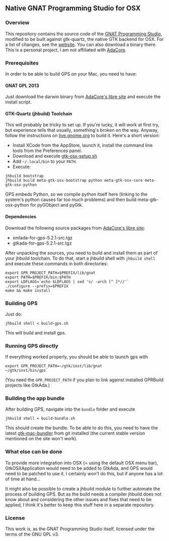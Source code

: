 ## Native GNAT Programming Studio for OSX

### Overview

This repository contains the source code of the [GNAT Programming Studio][1], modified to be
built against gtk-quartz, the native GTK backend for OSX. For a list of changes, see the
[website][7]. You can also download a binary there. This is a personal project,
I am not affiliated with [AdaCore][2].

### Prerequisites

In order to be able to build GPS on your Mac, you need to have:

#### GNAT GPL 2013

Just download the darwin binary from [AdaCore's libre site][3] and execute the install script.

#### GTK-Quartz (jhbuild) Toolchain

This will probably be tricky to set up. If you're lucky, it will work at first try, but experience
tells that usually, something's broken on the way. Anyway, follow the instructions on
[live.gnome.org][4] to build it. Here's a short version:

 * Install XCode from the AppStore, launch it, install the command line tools from the
   Preferences panel.
 * Download and execute [gtk-osx-setup.sh][5]
 * Add `~/.local/bin` to your `PATH`.
 * Execute:

<!-- ends the markdown list -->

    jhbuild bootstrap
    jhbuild build meta-gtk-osx-bootstrap python meta-gtk-osx-core meta-gtk-osx-python

GPS embeds Python, so we compile python itself here (linking to the system's python causes far
too much problems) and then build meta-gtk-osx-python for pyGObject and pyGtk.

#### Dependencies

Download the following source packages from [AdaCore's libre site][3]:

 * xmlada-for-gps-5.2.1-src.tgz
 * gtkada-for-gps-5.2.1-src.tgz

After unpacking the sources, you need to build and install them as part of your jhbuild toolchain.
To do that, start a jhbuild shell with `jhbuild shell` and execute these commands in both
directories:

    export GPR_PROJECT_PATH=$PREFIX/lib/gnat
    export PATH=$PREFIX/bin:$PATH
    export LDFLAGS=`echo $LDFLAGS | sed 's/ -arch [^ ]*//'`
    ./configure --prefix=$PREFIX
    make && make install

### Building GPS

Just do:

    jhbuild shell < build-gps.sh

This will build and install gps.

### Running GPS directly

If everything worked properly, you should be able to launch gps with

    export GPR_PROJECT_PATH=~/gtk/inst/lib/gnat
    ~/gtk/inst/bin/gps

(You need the `GPR_PROJECT_PATH` if you plan to link against installed GPRBuild
projects like GtkAda.)

### Building the app bundle

After building GPS, navigate into the `bundle` folder and execute

    jhbuild shell < build-bundle.sh

This should create the bundle. To be able to do this, you need to have the latest
[gtk-mac-bundler][6] from git installed (the current stable version mentioned on the site won't work).

### What else can be done

To provide more integration into OSX (= using the default OSX menu bar), GtkOSXApplication would need
to be added to GtkAda, and GPS would need to be patched to use it. I certainly won't do this, but if
anyone has a lot of time at hand...

It might also be possible to create a jhbuild module to further automate the process of building
GPS. But as the build needs a compiler jhbuild does not know about and considering the other issues
and fixes that need to be applied, I think it's better to keep this stuff here in a separate
repository.

### License

This work is, as the GNAT Programming Studio itself, licensed under the terms of the GNU GPL v3.


 [1]: http://libre.adacore.com/tools/gps/
 [2]: http://www.adacore.com/
 [3]: http://libre.adacore.com/
 [4]: https://live.gnome.org/GTK%2B/OSX/Building
 [5]: http://git.gnome.org/browse/gtk-osx/plain/gtk-osx-build-setup.sh
 [6]: https://live.gnome.org/GTK%2B/OSX/Bundling
 [7]: http://flyx86.github.io/gps-osx/